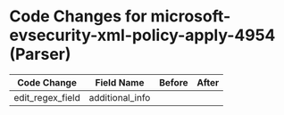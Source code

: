 # Code Changes for microsoft-evsecurity-xml-policy-apply-4954 (Parser)

| Code Change | Field Name | Before | After |
|-------------|------------|--------|-------|
| edit_regex_field | additional_info |  |  |